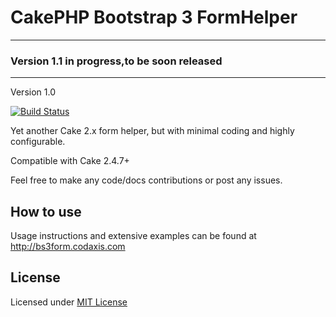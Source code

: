 CakePHP Bootstrap 3 FormHelper
=============================

---
### Version 1.1 in progress,to be soon released
---

Version 1.0

[![Build Status](https://travis-ci.org/Codaxis/bootstrap3-helpers.svg?branch=master)](https://travis-ci.org/Codaxis/bootstrap3-helpers)

Yet another Cake 2.x form helper, but with minimal coding and highly configurable.

Compatible with Cake 2.4.7+

Feel free to make any code/docs contributions or post any issues.

## How to use

Usage instructions and extensive examples can be found at http://bs3form.codaxis.com

## License

Licensed under [MIT License](http://www.opensource.org/licenses/mit-license.php)
